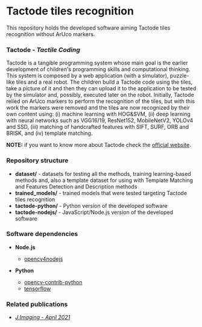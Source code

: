 # Tactode tiles recognition
This repository holds the developed software aiming Tactode tiles recognition without ArUco markers.

### Tactode - _Tactile Coding_
Tactode is a tangible programming system whose main goal is the earlier development of children's programming skills and computational thinking. This system is composed by a web application (with a simulator), puzzle-like tiles and a real robot. The children build a Tactode code using the tiles, take a picture of it and then they can upload it to the application to be tested by the simulator and, possibly, executed later on the robot.
Initially, Tactode relied on ArUco markers to perform the recognition of the tiles, but with this work the markers were removed and the tiles are now recognized by their own content using: (i) machine learning with HOG&SVM, (ii) deep learning with neural networks such as VGG16/19, ResNet152, MobileNetV2, YOLOv4 and SSD, (iii) matching of handcrafted features with SIFT, SURF, ORB and BRISK, and (iv) template matching.

**NOTE:** if you want to know more about Tactode check the [official website](https://fe.up.pt/asousa/tactode).

### Repository structure
* **dataset/** - datasets for testing all the methods, training learning-based methods and, also a template dataset for using with Template Matching and Features Detection and Description methods
* **trained_models/** - trained models that were tested targeting Tactode tiles recognition
* **tactode-python/** - Python version of the developed software
* **tactode-nodejs/** - JavaScript/Node.js version of the developed software

### Software dependencies
* **Node.js**
    * [opencv4nodejs](https://www.npmjs.com/package/opencv4nodejs)

* **Python**
    * [opencv-contrib-python](https://pypi.org/project/opencv-contrib-python/)
    * [tensorflow](https://www.tensorflow.org/install)

### Related publications
* [_J.Imaging - April 2021_](https://www.mdpi.com/2313-433X/7/4/65)

